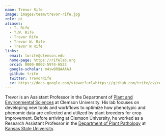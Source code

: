 ```yaml
---
name: Trevor Rife
image: images/team/trevor-rife.jpg
role: pi
aliases:
  - T. Rife
  - T.W. Rife
  - Trevor Rife
  - Trevor W. Rife
  - Trevor W Rife
links:
  email: twrife@clemson.edu
  home-page: https://rifelab.org
  orcid: 0000-0002-5974-6523
  google-scholar: m4sw8RQAAAAJ
  github: trife
  twitter: TrevorRife
  cv: https://docs.google.com/viewer?url=https://github.com/trife/cv/releases/latest/download/cv.pdf
---
```


Trevor is an Assistant Professor in the Department of [Plant and Environmental Sciences](https://www.clemson.edu/cafls/plant-environmental-sciences/index.html) at Clemson University. His lab focuses on developing new tools and workflows to optimize how phenotypic and phenomic data are collected and utilized by plant breeders for crop improvement. Before arriving at Clemson University, he worked as a Research Assistant Professor in the [Department of Plant Pathology](https://www.plantpath.k-state.edu/) at [Kansas State University](https://www.k-state.edu/).
